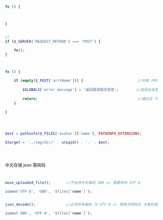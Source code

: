 





``` php


fn () {



}


//
if ($_SERVER('REQUEST_METHOD') === 'POST') {

    fn();
}


```


``` php


fn () {

    if (empty($_POST['arrtName'])) {                         //判断 POST 接收的 arrtName 是否为空
    
        $GLOBALS['error_message'] = '返回错误提示信息';        //返回全局变量的错误提示信息 
        
        return;                                              //建议在 fn 内使用         
    } 
    
}


```


``` php



$ext = pathinfo($_FILES['avatar']['name'], PATHINFO_EXTENSION);

$target = '../img/dir/' . uniqid() . '.' . $ext;





```


中文存储 json 需转码

``` php


move_uploaded_file();       //不支持中文编码 GBK => 需要转码 UTF-8

iconv('UTF-8', 'GBK', '$files['name']');


json_decode();              //必须所有编码 为 UTF-8 => 需再次转码后 才能存储中文 json 数据

iconv('GBK', 'UTF-8', '$files['name']');


```







































































